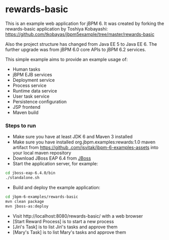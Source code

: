 rewards-basic
=============

This is an example web application for jBPM 6. It was created by forking the rewards-basic application by Toshiya 
Kobayashi:
https://github.com/tkobayas/jbpm5example/tree/master/rewards-basic

Also the project structure has changed from Java EE 5 to Java EE 6.
The further upgrade was from jBPM 6.0 core APIs to jBPM 6.2 services.

This simple example aims to provide an example usage of:
- Human tasks
- jBPM EJB services
 - Deployment service
 - Process service
 - Runtime data service
 - User task service
- Persistence configuration 
- JSP frontend
- Maven build

### Steps to run
- Make sure you have at least JDK 6 and Maven 3 installed
- Make sure you have installed org.jbpm.examples:rewards:1.0 maven artifact from [https://github
.com/jsvitak/jbpm-6-examples-assets](https://github.com/jsvitak/jbpm-6-examples-assets) into your local maven repository
- Download JBoss EAP 6.4 from [JBoss](http://www.jboss.org/products/eap/download/)
- Start the application server, for example:
```sh
cd jboss-eap-6.4.0/bin
./standalone.sh
```
- Build and deploy the example application:
```sh
cd jbpm-6-examples/rewards-basic
mvn clean package
mvn jboss-as:deploy
```
- Visit http://localhost:8080/rewards-basic/ with a web browser
 - [Start Reward Process] is to start a new process
 - [Jiri's Task] is to list Jiri's tasks and approve them
 - [Mary's Task] is to list Mary's tasks and approve them


